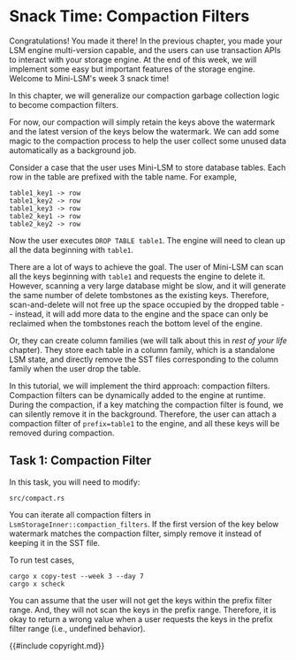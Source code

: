# Snack Time: Compaction Filters

Congratulations! You made it there! In the previous chapter, you made your LSM engine multi-version capable, and the users can use transaction APIs to interact with your storage engine. At the end of this week, we will implement some easy but important features of the storage engine. Welcome to Mini-LSM's week 3 snack time!

In this chapter, we will generalize our compaction garbage collection logic to become compaction filters.

For now, our compaction will simply retain the keys above the watermark and the latest version of the keys below the watermark. We can add some magic to the compaction process to help the user collect some unused data automatically as a background job.

Consider a case that the user uses Mini-LSM to store database tables. Each row in the table are prefixed with the table name. For example,

```
table1_key1 -> row
table1_key2 -> row
table1_key3 -> row
table2_key1 -> row
table2_key2 -> row
```

Now the user executes `DROP TABLE table1`. The engine will need to clean up all the data beginning with `table1`.

There are a lot of ways to achieve the goal. The user of Mini-LSM can scan all the keys beginning with `table1` and requests the engine to delete it. However, scanning a very large database might be slow, and it will generate the same number of delete tombstones as the existing keys. Therefore, scan-and-delete will not free up the space occupied by the dropped table -- instead, it will add more data to the engine and the space can only be reclaimed when the tombstones reach the bottom level of the engine.

Or, they can create column families (we will talk about this in *rest of your life* chapter). They store each table in a column family, which is a standalone LSM state, and directly remove the SST files corresponding to the column family when the user drop the table.

In this tutorial, we will implement the third approach: compaction filters. Compaction filters can be dynamically added to the engine at runtime. During the compaction, if a key matching the compaction filter is found, we can silently remove it in the background. Therefore, the user can attach a compaction filter of `prefix=table1` to the engine, and all these keys will be removed during compaction.

## Task 1: Compaction Filter

In this task, you will need to modify:

```
src/compact.rs
```

You can iterate all compaction filters in `LsmStorageInner::compaction_filters`. If the first version of the key below watermark matches the compaction filter, simply remove it instead of keeping it in the SST file.

To run test cases,

```
cargo x copy-test --week 3 --day 7
cargo x scheck
```

You can assume that the user will not get the keys within the prefix filter range. And, they will not scan the keys in the prefix range. Therefore, it is okay to return a wrong value when a user requests the keys in the prefix filter range (i.e., undefined behavior).

{{#include copyright.md}}
